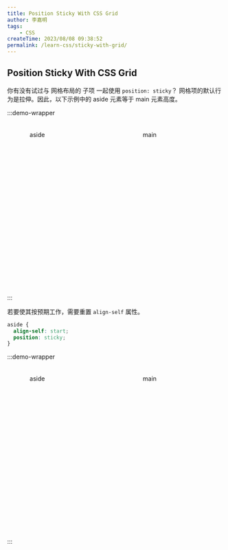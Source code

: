 ```yaml
---
title: Position Sticky With CSS Grid
author: 李嘉明
tags:
    - CSS
createTime: 2023/08/08 09:38:52
permalink: /learn-css/sticky-with-grid/
---
```


## Position Sticky With CSS Grid

你有没有试过与 网格布局的 子项 一起使用 `position: sticky`？
网格项的默认行为是拉伸。因此，以下示例中的 aside 元素等于 main 元素高度。

<style>
.grid-box-112 {
  display: grid;
  grid-template-columns: 140px 1fr;
  grid-gap: 20px;
  height: 400px;
}
.grid-box-112 aside {
  position: sticky;
  top: calc(var(--vp-nav-height) + 20px);
  height: 250px;
  background: var(--vp-c-bg);
  border-radius: 5px;
  padding: 20px 0;
  text-align: center;
}
.grid-box-112 aside.start {
  align-self: start;
  height: auto;
}
.grid-box-112 main {
  height: 250px;
  background: var(--vp-c-gray-soft);
  border-radius: 5px;
  padding-top: 20px;
  text-align: center;
}
</style>

:::demo-wrapper

<div class="grid-box-112">
  <aside>aside</aside>
  <main>main</main>
</div>
:::

若要使其按预期工作，需要重置 `align-self` 属性。

```css
aside {
  align-self: start;
  position: sticky;
}
```

:::demo-wrapper

<div class="grid-box-112">
  <aside class="start">aside</aside>
  <main>main</main>
</div>
:::
